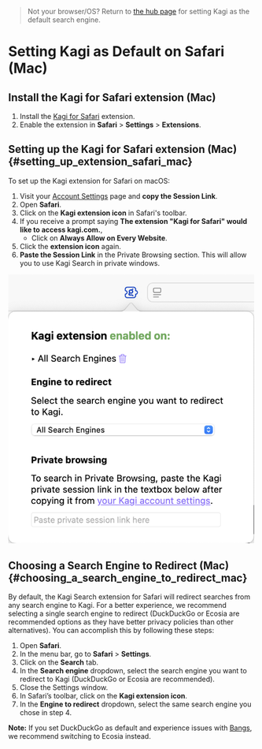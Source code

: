 > Not your browser/OS? Return to [the hub page](../../../kagi/getting-started/setting-default.md) for setting Kagi as the default search engine.
# Setting Kagi as Default on Safari (Mac)

## Install the Kagi for Safari extension (Mac)

1. Install the [Kagi for Safari](https://apps.apple.com/app/kagi-search-for-safari/id1622835804) extension.
2. Enable the extension in **Safari** > **Settings** > **Extensions**.

## Setting up the Kagi for Safari extension (Mac) {#setting_up_extension_safari_mac}

To set up the Kagi extension for Safari on macOS:

1. Visit your [Account Settings](https://kagi.com/settings/user_details) page and **copy the Session Link**.
2. Open **Safari**.
3. Click on the **Kagi extension icon** in Safari's toolbar.
4. If you receive a prompt saying **The extension "Kagi for Safari" would like to access kagi.com.**,
	- Click on **Always Allow on Every Website**.
5. Click the **extension icon** again.
6. **Paste the Session Link** in the Private Browsing section. This will allow you to use Kagi Search in private windows.

<img src="./media/macos_setting_default_safari_extension.png" width="500" alt="Kagi Extension for Safari"><br />

## Choosing a Search Engine to Redirect (Mac) {#choosing_a_search_engine_to_redirect_mac}

By default, the Kagi Search extension for Safari will redirect searches from any search engine to Kagi. For a better experience, we recommend selecting a single search engine to redirect (DuckDuckGo or Ecosia are recommended options as they have better privacy policies than other alternatives). You can accomplish this by following these steps:

1. Open **Safari**.
2. In the menu bar, go to **Safari** > **Settings**.
3. Click on the **Search** tab.
4. In the **Search engine** dropdown, select the search engine you want to redirect to Kagi (DuckDuckGo or Ecosia are recommended).
5. Close the Settings window.
6. In Safari’s toolbar, click on the **Kagi extension icon**.
7. In the **Engine to redirect** dropdown, select the same search engine you chose in step 4.

**Note:** If you set DuckDuckGo as default and experience issues with [Bangs](../../features/bangs.md), we recommend switching to Ecosia instead.
